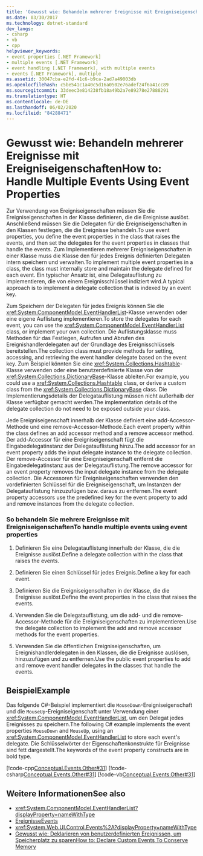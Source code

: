 ```yaml
---
title: 'Gewusst wie: Behandeln mehrerer Ereignisse mit Ereigniseigenschaften'
ms.date: 03/30/2017
ms.technology: dotnet-standard
dev_langs:
- csharp
- vb
- cpp
helpviewer_keywords:
- event properties [.NET Framework]
- multiple events [.NET Framework]
- event handling [.NET Framework], with multiple events
- events [.NET Framework], multiple
ms.assetid: 30047cba-e2fd-41c6-b9ca-2ad7a49003db
ms.openlocfilehash: c5be541c1a40c5d16a0502e76adef24f6a41cc89
ms.sourcegitcommit: 33deec3e814238fb18a49b2a7e89278e27888291
ms.translationtype: HT
ms.contentlocale: de-DE
ms.lasthandoff: 06/02/2020
ms.locfileid: "84288471"
---
```

# <a name="how-to-handle-multiple-events-using-event-properties"></a><span data-ttu-id="9a512-102">Gewusst wie: Behandeln mehrerer Ereignisse mit Ereigniseigenschaften</span><span class="sxs-lookup"><span data-stu-id="9a512-102">How to: Handle Multiple Events Using Event Properties</span></span>
<span data-ttu-id="9a512-103">Zur Verwendung von Ereigniseigenschaften müssen Sie die Ereigniseigenschaften in der Klasse definieren, die die Ereignisse auslöst. Anschließend müssen Sie die Delegaten für die Ereigniseigenschaften in den Klassen festlegen, die die Ereignisse behandeln.</span><span class="sxs-lookup"><span data-stu-id="9a512-103">To use event properties, you define the event properties in the class that raises the events, and then set the delegates for the event properties in classes that handle the events.</span></span> <span data-ttu-id="9a512-104">Zum Implementieren mehrerer Ereigniseigenschaften in einer Klasse muss die Klasse den für jedes Ereignis definierten Delegaten intern speichern und verwalten.</span><span class="sxs-lookup"><span data-stu-id="9a512-104">To implement multiple event properties in a class, the class must internally store and maintain the delegate defined for each event.</span></span> <span data-ttu-id="9a512-105">Ein typischer Ansatz ist, eine Delegatauflistung zu implementieren, die von einem Ereignisschlüssel indiziert wird.</span><span class="sxs-lookup"><span data-stu-id="9a512-105">A typical approach is to implement a delegate collection that is indexed by an event key.</span></span>  
  
 <span data-ttu-id="9a512-106">Zum Speichern der Delegaten für jedes Ereignis können Sie die <xref:System.ComponentModel.EventHandlerList>-Klasse verwenden oder eine eigene Auflistung implementieren.</span><span class="sxs-lookup"><span data-stu-id="9a512-106">To store the delegates for each event, you can use the <xref:System.ComponentModel.EventHandlerList> class, or implement your own collection.</span></span> <span data-ttu-id="9a512-107">Die Auflistungsklasse muss Methoden für das Festlegen, Aufrufen und Abrufen des Ereignishandlerdelegaten auf der Grundlage des Ereignisschlüssels bereitstellen.</span><span class="sxs-lookup"><span data-stu-id="9a512-107">The collection class must provide methods for setting, accessing, and retrieving the event handler delegate based on the event key.</span></span> <span data-ttu-id="9a512-108">Zum Beispiel könnten Sie eine <xref:System.Collections.Hashtable>-Klasse verwenden oder eine benutzerdefinierte Klasse von der <xref:System.Collections.DictionaryBase>-Klasse ableiten.</span><span class="sxs-lookup"><span data-stu-id="9a512-108">For example, you could use a <xref:System.Collections.Hashtable> class, or derive a custom class from the <xref:System.Collections.DictionaryBase> class.</span></span> <span data-ttu-id="9a512-109">Die Implementierungsdetails der Delegatauflistung müssen nicht außerhalb der Klasse verfügbar gemacht werden.</span><span class="sxs-lookup"><span data-stu-id="9a512-109">The implementation details of the delegate collection do not need to be exposed outside your class.</span></span>  
  
 <span data-ttu-id="9a512-110">Jede Ereigniseigenschaft innerhalb der Klasse definiert eine add-Accessor-Methode und eine remove-Accessor-Methode.</span><span class="sxs-lookup"><span data-stu-id="9a512-110">Each event property within the class defines an add accessor method and a remove accessor method.</span></span> <span data-ttu-id="9a512-111">Der add-Accessor für eine Ereigniseigenschaft fügt die Eingabedelegatinstanz der Delegatauflistung hinzu.</span><span class="sxs-lookup"><span data-stu-id="9a512-111">The add accessor for an event property adds the input delegate instance to the delegate collection.</span></span> <span data-ttu-id="9a512-112">Der remove-Accessor für eine Ereigniseigenschaft entfernt die Eingabedelegatinstanz aus der Delegatauflistung.</span><span class="sxs-lookup"><span data-stu-id="9a512-112">The remove accessor for an event property removes the input delegate instance from the delegate collection.</span></span> <span data-ttu-id="9a512-113">Die Accessoren für Ereigniseigenschaften verwenden den vordefinierten Schlüssel für die Ereigniseigenschaft, um Instanzen der Delegatauflistung hinzuzufügen bzw. daraus zu entfernen.</span><span class="sxs-lookup"><span data-stu-id="9a512-113">The event property accessors use the predefined key for the event property to add and remove instances from the delegate collection.</span></span>  
  
### <a name="to-handle-multiple-events-using-event-properties"></a><span data-ttu-id="9a512-114">So behandeln Sie mehrere Ereignisse mit Ereigniseigenschaften</span><span class="sxs-lookup"><span data-stu-id="9a512-114">To handle multiple events using event properties</span></span>  
  
1. <span data-ttu-id="9a512-115">Definieren Sie eine Delegatauflistung innerhalb der Klasse, die die Ereignisse auslöst.</span><span class="sxs-lookup"><span data-stu-id="9a512-115">Define a delegate collection within the class that raises the events.</span></span>  
  
2. <span data-ttu-id="9a512-116">Definieren Sie einen Schlüssel für jedes Ereignis.</span><span class="sxs-lookup"><span data-stu-id="9a512-116">Define a key for each event.</span></span>  
  
3. <span data-ttu-id="9a512-117">Definieren Sie die Ereigniseigenschaften in der Klasse, die die Ereignisse auslöst.</span><span class="sxs-lookup"><span data-stu-id="9a512-117">Define the event properties in the class that raises the events.</span></span>  
  
4. <span data-ttu-id="9a512-118">Verwenden Sie die Delegatauflistung, um die add- und die remove-Accessor-Methode für die Ereigniseigenschaften zu implementieren.</span><span class="sxs-lookup"><span data-stu-id="9a512-118">Use the delegate collection to implement the add and remove accessor methods for the event properties.</span></span>  
  
5. <span data-ttu-id="9a512-119">Verwenden Sie die öffentlichen Ereigniseigenschaften, um Ereignishandlerdelegaten in den Klassen, die die Ereignisse auslösen, hinzuzufügen und zu entfernen.</span><span class="sxs-lookup"><span data-stu-id="9a512-119">Use the public event properties to add and remove event handler delegates in the classes that handle the events.</span></span>  
  
## <a name="example"></a><span data-ttu-id="9a512-120">Beispiel</span><span class="sxs-lookup"><span data-stu-id="9a512-120">Example</span></span>  
 <span data-ttu-id="9a512-121">Das folgende C#-Beispiel implementiert die `MouseDown`-Ereigniseigenschaft und die `MouseUp`-Ereigniseigenschaft unter Verwendung einer <xref:System.ComponentModel.EventHandlerList>, um den Delegat jedes Ereignisses zu speichern.</span><span class="sxs-lookup"><span data-stu-id="9a512-121">The following C# example implements the event properties `MouseDown` and `MouseUp`, using an <xref:System.ComponentModel.EventHandlerList> to store each event's delegate.</span></span> <span data-ttu-id="9a512-122">Die Schlüsselwörter der Eigenschaftenkonstrukte für Ereignisse sind fett dargestellt.</span><span class="sxs-lookup"><span data-stu-id="9a512-122">The keywords of the event property constructs are in bold type.</span></span>  
  
 [!code-cpp[Conceptual.Events.Other#31](../../../samples/snippets/cpp/VS_Snippets_CLR/conceptual.events.other/cpp/example3.cpp#31)]
 [!code-csharp[Conceptual.Events.Other#31](../../../samples/snippets/csharp/VS_Snippets_CLR/conceptual.events.other/cs/example3.cs#31)]
 [!code-vb[Conceptual.Events.Other#31](../../../samples/snippets/visualbasic/VS_Snippets_CLR/conceptual.events.other/vb/example3.vb#31)]  
  
## <a name="see-also"></a><span data-ttu-id="9a512-123">Weitere Informationen</span><span class="sxs-lookup"><span data-stu-id="9a512-123">See also</span></span>

- <xref:System.ComponentModel.EventHandlerList?displayProperty=nameWithType>
- [<span data-ttu-id="9a512-124">Ereignisse</span><span class="sxs-lookup"><span data-stu-id="9a512-124">Events</span></span>](index.md)
- <xref:System.Web.UI.Control.Events%2A?displayProperty=nameWithType>
- [<span data-ttu-id="9a512-125">Gewusst wie: Deklarieren von benutzerdefinierten Ereignissen, um Speicherplatz zu sparen</span><span class="sxs-lookup"><span data-stu-id="9a512-125">How to: Declare Custom Events To Conserve Memory</span></span>](../../visual-basic/programming-guide/language-features/events/how-to-declare-custom-events-to-conserve-memory.md)

